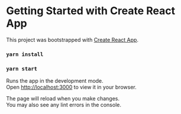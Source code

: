 # Getting Started with Create React App

This project was bootstrapped with [Create React App](https://github.com/facebook/create-react-app).

### `yarn install`

### `yarn start`

Runs the app in the development mode.\
Open [http://localhost:3000](http://localhost:3000) to view it in your browser.

The page will reload when you make changes.\
You may also see any lint errors in the console.
